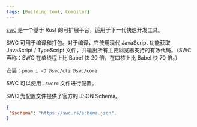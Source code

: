 ```yaml
---
tags: [Building tool, Compiler]
---
```


[swc](https://swc.rs/) 是一个基于 Rust 的可扩展平台，适用于下一代快速开发工具。

SWC 可用于编译和打包。对于编译，它使用现代 JavaScript 功能获取 JavaScript / TypeScript 文件，并输出所有主要浏览器支持的有效代码。（SWC声称：SWC 在单线程上比 Babel 快 20 倍，在四核上比 Babel 快 70 倍。）

安装：`pnpm i -D @swc/cli @swc/core`

SWC 可以使用 `.swcrc` 文件进行配置。

SWC 为配置文件提供了官方的 JSON Schema。
```json title=".swcrc"
{
 "$schema": "https://swc.rs/schema.json",
}
```